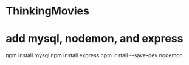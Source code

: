 # ThinkingMovies

# add mysql, nodemon, and express
npm install mysql
npm install express
npm install --save-dev nodemon
